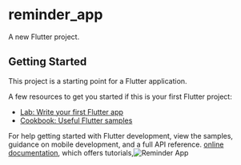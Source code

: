# reminder_app

A new Flutter project.

## Getting Started

This project is a starting point for a Flutter application.

A few resources to get you started if this is your first Flutter project:

- [Lab: Write your first Flutter app](https://docs.flutter.dev/get-started/codelab)
- [Cookbook: Useful Flutter samples](https://docs.flutter.dev/cookbook)

For help getting started with Flutter development, view the samples, guidance on mobile development, and a full API reference.
[online documentation](https://docs.flutter.dev/), which offers tutorials,![Reminder App](https://github.com/user-attachments/assets/7c34bf91-37b4-4df2-ad5b-f2f3bd4ca645)
